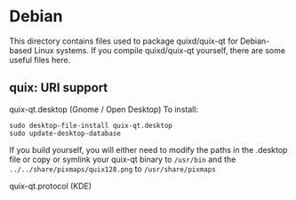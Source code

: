 
Debian
====================
This directory contains files used to package quixd/quix-qt
for Debian-based Linux systems. If you compile quixd/quix-qt yourself, there are some useful files here.

## quix: URI support ##


quix-qt.desktop  (Gnome / Open Desktop)
To install:

	sudo desktop-file-install quix-qt.desktop
	sudo update-desktop-database

If you build yourself, you will either need to modify the paths in
the .desktop file or copy or symlink your quix-qt binary to `/usr/bin`
and the `../../share/pixmaps/quix128.png` to `/usr/share/pixmaps`

quix-qt.protocol (KDE)

